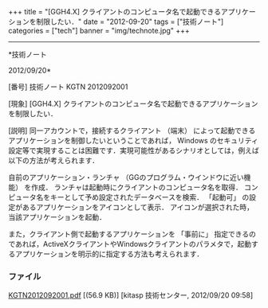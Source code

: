 ﻿+++
title = "[GGH4.X] クライアントのコンピュータ名で起動できるアプリケーションを制限したい．"
date = "2012-09-20"
tags = ["技術ノート"]
categories = ["tech"]
banner = "img/technote.jpg"
+++

-----------------------------------------------------------------------------------------------------------------------------

*技術ノート

2012/09/20*


[番号]
技術ノート KGTN 2012092001

[現象]
[GGH4.X]
クライアントのコンピュータ名で起動できるアプリケーションを制限したい．

[説明]
同一アカウントで，接続するクライアント （端末）
によって起動できるアプリケーションを制御したいということであれば，
Windows
のセキュリティ設定等で実現することは困難です．実現可能性があるシナリオとしては，例えば以下の方法が考えられます．

自前のアプリケーション・ランチャ
（GGのプログラム・ウインドウに近い機能） を作成．
ランチャは起動時にクライアントのコンピュータ名を取得．
コンピュータ名をキーとして予め設定されたデータベースを検索．
「起動可」 の設定があるアプリケーションをアイコンとして表示．
アイコンが選択された時，当該アプリケーションを起動．

また，クライアント側で起動するアプリケーションを 「事前に」
指定できるのであれば，ActiveXクライアントやWindowsクライアントのパラメタで，起動するアプリケーションを明示的に指定する方法も考えられます．


### ファイル

 
 


[KGTN2012092001.pdf](http://techreport.kitasp.net/attachments/download/999/KGTN2012092001.pdf)
 [(56.9 KB)] [kitasp 技術センター, 2012/09/20
09:58]


 


 

